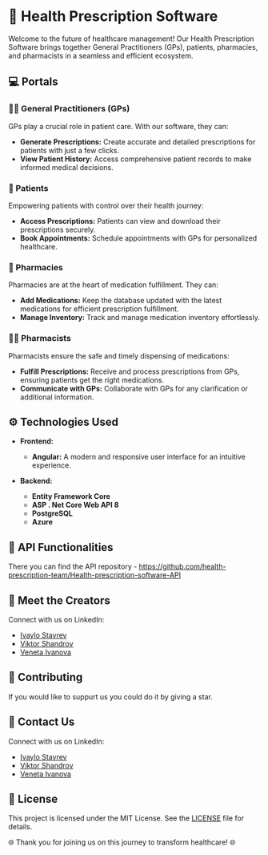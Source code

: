 # :hospital: Health Prescription Software

Welcome to the future of healthcare management! Our Health Prescription Software brings together General Practitioners (GPs), patients, pharmacies, and pharmacists in a seamless and efficient ecosystem.

## :computer: Portals

### :man_health_worker: General Practitioners (GPs)

GPs play a crucial role in patient care. With our software, they can:
- **Generate Prescriptions:** Create accurate and detailed prescriptions for patients with just a few clicks.
- **View Patient History:** Access comprehensive patient records to make informed medical decisions.

### :bust_in_silhouette: Patients

Empowering patients with control over their health journey:
- **Access Prescriptions:** Patients can view and download their prescriptions securely.
- **Book Appointments:** Schedule appointments with GPs for personalized healthcare.

### :pill: Pharmacies

Pharmacies are at the heart of medication fulfillment. They can:
- **Add Medications:** Keep the database updated with the latest medications for efficient prescription fulfillment.
- **Manage Inventory:** Track and manage medication inventory effortlessly.

### :man_health_worker: Pharmacists

Pharmacists ensure the safe and timely dispensing of medications:
- **Fulfill Prescriptions:** Receive and process prescriptions from GPs, ensuring patients get the right medications.
- **Communicate with GPs:** Collaborate with GPs for any clarification or additional information.

## :gear: Technologies Used

- **Frontend:**
  - **Angular:** A modern and responsive user interface for an intuitive experience.

- **Backend:**
   - **Entity Framework Core**
    - **ASP . Net Core Web API 8**
    - **PostgreSQL**
    - **Azure**   
  


## :loudspeaker: API Functionalities

There you can find the API repository - https://github.com/health-prescription-team/Health-prescription-software-API


## :busts_in_silhouette: Meet the Creators

Connect with us on LinkedIn:
- [Ivaylo Stavrev](https://www.linkedin.com/in/ivaylo-stavrev-73441824a/)
- [Viktor Shandrov](https://www.linkedin.com/in/viktor-shandrov-716554206/)
- [Veneta Ivanova](https://www.linkedin.com/in/veneta-ivanova/)

## :handshake: Contributing

If you would like to suppurt us you could do it by giving a star.

## :email: Contact Us

Connect with us on LinkedIn:
- [Ivaylo Stavrev](https://www.linkedin.com/in/ivaylo-stavrev-73441824a/)
- [Viktor Shandrov](https://www.linkedin.com/in/viktor-shandrov-716554206/)
- [Veneta Ivanova](https://www.linkedin.com/in/veneta-ivanova/)

## :scroll: License

This project is licensed under the MIT License. See the [LICENSE](LICENSE) file for details.

🌐 Thank you for joining us on this journey to transform healthcare! 🌐
